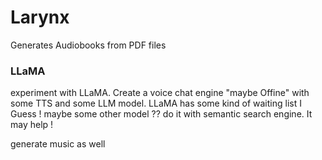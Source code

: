 # Larynx
Generates Audiobooks from PDF files 


### LLaMA
experiment with LLaMA.
Create a voice chat engine "maybe Offine" with some TTS and some LLM model.
LLaMA has some kind of waiting list I Guess !
maybe some other model ??
do it with semantic search engine. It may help !

generate music as well 
